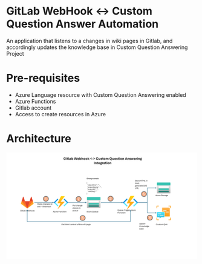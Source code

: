 # GitLab WebHook <-> Custom Question Answer Automation

An application that listens to a changes in wiki pages in Gitlab, and accordingly updates the knowledge base in Custom Question Answering Project


# Pre-requisites
- Azure Language resource with Custom Question Answering enabled
- Azure Functions
- Gitlab account
- Access to create resources in Azure

# Architecture
![alt text](Gitlab_ReferenceArchitecture.png)

